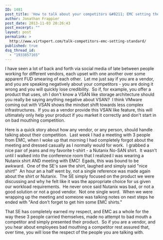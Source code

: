 ```yaml
---
ID: 1481
post_title: 'How to talk about your competitors &#8211; EMC setting the standard'
author: Jonathan Frappier
post_date: 2013-11-03 20:26:43
post_excerpt: ""
layout: post
permalink: >
  http://www.virtxpert.com/talk-competitors-emc-setting-standard/
published: true
dsq_thread_id:
  - "1933857165"
---
```

I have seen a lot of back and forth via social media of late between people working for different vendors, each upset with one another over some apparent FUD smearing of each other.  Let me just say if you are a vendor, and you are speaking negatively about your competitors - you are doing it wrong and you will quickly lose credibility.  So if, for example, you offer a product that uses, oh I don't know a VSAN like storage architecture should you really be saying anything negative about VSAN?  I think VMware coming out with VSAN shows the mindset shift towards less complex infrastructures.  If you as a vendor provide this VSAN like feature, this will ultimately only help your product if you market it correctly and don't start in on bad mouthing competition.

Here is a quick story about how any vendor, or any person, should handle talking about their competition.  Last week I had a meeting with 3 people from EMC, when I woke up that morning I had completely forgot about the meeting and dressed casually as I normally would for work.  I grabbed a nice pair of jeans and my favorite t-shirt - a Nutanix No-SAN shirt.  It wasn't until I walked into the conference room that I realized I was wearing a Nutanix shirt AND meeting with EMC!  Egads, this was bound to be awkward.  One of the SE's saw the shirt, laughed and simply said "nice shirt!"  An hour an a half went by, not a single reference was made again about the shirt or Nutanix.  The SE simply focused on the product we were discussing and why he felt like it was the appropriate choice for us given our workload requirements.  He never once said Nutanix was bad, or not a good solution or not a good vendor.  Not one single word.  When we were wrapping up the meeting and someone was talking notes on next steps he ended with "And don't forget to get him some EMC shirts."

That SE has completely earned my respect, and EMC as a whole for the way these 3 people carried themselves, made no attempt to bad mouth a competitor and simply presented their product.  So if you are a vendor, and you hear about employees bad mouthing a competitor rest assured that, over time, you will lose the respect of the people you are talking with.
